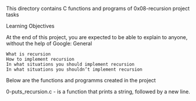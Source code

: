 This directory contains C functions and programs of 0x08-recursion project tasks

Learning Objectives

At the end of this project, you are expected to be able to explain to anyone, without the help of Google:
General

    What is recursion
    How to implement recursion
    In what situations you should implement recursion
    In what situations you shouldn’t implement recursion

Below are the functions and programms created in the project

0-puts_recursion.c - is a function that prints a string, followed by a new line.
